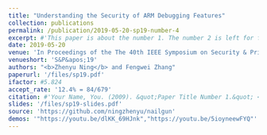 ```yaml
---
title: "Understanding the Security of ARM Debugging Features"
collection: publications
permalink: /publication/2019-05-20-sp19-number-4
excerpt: #'This paper is about the number 1. The number 2 is left for future work.'
date: 2019-05-20
venue: 'In Proceedings of the The 40th IEEE Symposium on Security & Privacy, San Francisco, California'
venueshort: 'S&P&apos;19'
authors: "<b>Zhenyu Ning</b> and Fengwei Zhang"
paperurl: '/files/sp19.pdf'
ifactor: #5.824
accept_rate: '12.4% = 84/679'
citation: #'Your Name, You. (2009). &quot;Paper Title Number 1.&quot; <i>Journal 1</i>. 1(1).'
slides: '/files/sp19-slides.pdf'
source: 'https://github.com/ningzhenyu/nailgun'
demos: '"https://youtu.be/dlKK_69HJnk","https://youtu.be/5ioyneewFYQ"'
---
```

